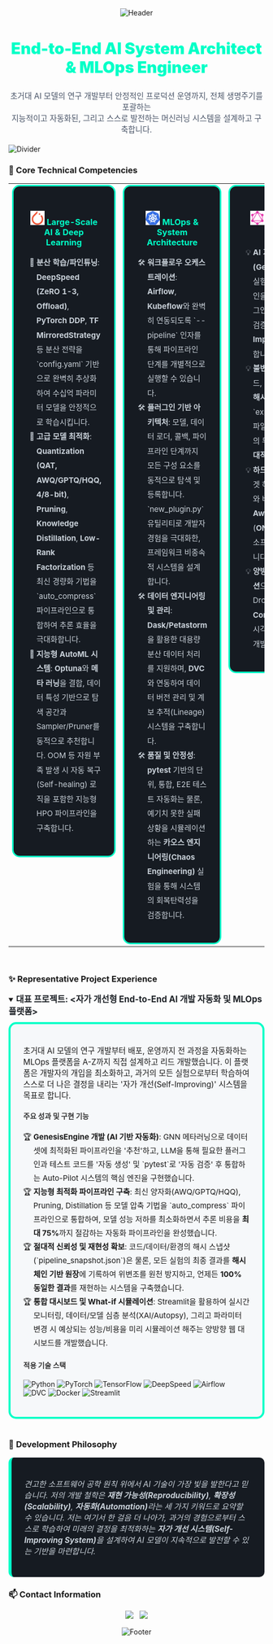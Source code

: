 <div id="header" align="center">
  <img src="https://capsule-render.vercel.app/api?type=venom&color=00ffc7&height=300&section=header&text=IRO's%20Universe&fontSize=70&animation=twinkling&fontColor=ffffff&fontAlignY=38" alt="Header"/>
</div>

<div style="text-align: center; margin-top: 20px; margin-bottom: 20px;">
  <h2 style="font-weight: 900; font-size: 2.2em; color: #00ffc7;">
    End-to-End AI System Architect & MLOps Engineer
  </h2>
  <p style="font-size: 1.1em; color: #4a5568;">
    초거대 AI 모델의 연구 개발부터 안정적인 프로덕션 운영까지, 전체 생명주기를 포괄하는<br/>지능적이고 자동화된, 그리고 스스로 발전하는 머신러닝 시스템을 설계하고 구축합니다.
  </p>
</div>

<img src="https://capsule-render.vercel.app/api?type=waving&color=00ffc7&height=70&section=title&width=100%" alt="Divider"/>

### **🚀 Core Technical Competencies**

<table width="100%" cellspacing="15" cellpadding="0" style="border: none;">
  <tr valign="top">
    <td width="33.3%">
      <div style="background-color: #161b22; border: 3px solid #00ffc7; border-radius: 15px; padding: 25px; height: 100%;">
        <h3 align="center" style="font-weight: bold; color: #00ffc7;">
          <img src="https://raw.githubusercontent.com/devicons/devicon/master/icons/pytorch/pytorch-original.svg" alt="PyTorch" width="28" height="28"/>
          Large-Scale AI & Deep Learning
        </h3>
        <ul style="list-style-type: '🤖 '; padding-left: 20px; font-size: 15px; line-height: 1.9; color: #c9d1d9;">
          <li><b>분산 학습/파인튜닝</b>: <strong>DeepSpeed (ZeRO 1-3, Offload)</strong>, <strong>PyTorch DDP</strong>, <strong>TF MirroredStrategy</strong> 등 분산 전략을 `config.yaml` 기반으로 완벽히 추상화하여 수십억 파라미터 모델을 안정적으로 학습시킵니다.</li>
          <li><b>고급 모델 최적화</b>: <strong>Quantization (QAT, AWQ/GPTQ/HQQ, 4/8-bit)</strong>, <strong>Pruning</strong>, <strong>Knowledge Distillation</strong>, <strong>Low-Rank Factorization</strong> 등 최신 경량화 기법을 `auto_compress` 파이프라인으로 통합하여 추론 효율을 극대화합니다.</li>
          <li><b>지능형 AutoML 시스템</b>: <strong>Optuna</strong>와 <strong>메타 러닝</strong>을 결합, 데이터 특성 기반으로 탐색 공간과 Sampler/Pruner를 동적으로 추천합니다. OOM 등 자원 부족 발생 시 자동 복구(Self-healing) 로직을 포함한 지능형 HPO 파이프라인을 구축합니다.</li>
        </ul>
      </div>
    </td>
    <td width="33.3%">
      <div style="background-color: #161b22; border: 3px solid #00ffc7; border-radius: 15px; padding: 25px; height: 100%;">
        <h3 align="center" style="font-weight: bold; color: #00ffc7;">
          <img src="https://raw.githubusercontent.com/devicons/devicon/master/icons/kubernetes/kubernetes-plain.svg" alt="Kubernetes" width="28" height="28"/>
          MLOps & System Architecture
        </h3>
        <ul style="list-style-type: '🛠️ '; padding-left: 20px; font-size: 15px; line-height: 1.9; color: #c9d1d9;">
          <li><b>워크플로우 오케스트레이션</b>: <strong>Airflow</strong>, <strong>Kubeflow</strong>와 완벽히 연동되도록 `--pipeline` 인자를 통해 파이프라인 단계를 개별적으로 실행할 수 있습니다.</li>
          <li><b>플러그인 기반 아키텍처</b>: 모델, 데이터 로더, 콜백, 파이프라인 단계까지 모든 구성 요소를 동적으로 탐색 및 등록합니다. `new_plugin.py` 유틸리티로 개발자 경험을 극대화한, 프레임워크 비종속적 시스템을 설계합니다.</li>
          <li><b>데이터 엔지니어링 및 관리</b>: <strong>Dask/Petastorm</strong>을 활용한 대용량 분산 데이터 처리를 지원하며, <strong>DVC</strong>와 연동하여 데이터 버전 관리 및 계보 추적(Lineage) 시스템을 구축합니다.</li>
          <li><b>품질 및 안정성</b>: <strong>pytest</strong> 기반의 단위, 통합, E2E 테스트 자동화는 물론, 예기치 못한 실패 상황을 시뮬레이션하는 <strong>카오스 엔지니어링(Chaos Engineering)</strong> 실험을 통해 시스템의 회복탄력성을 검증합니다.</li>
        </ul>
      </div>
    </td>
    <td width="33.3%">
      <div style="background-color: #161b22; border: 3px solid #00ffc7; border-radius: 15px; padding: 25px; height: 100%;">
        <h3 align="center" style="font-weight: bold; color: #00ffc7;">
          <img src="https://raw.githubusercontent.com/devicons/devicon/master/icons/graphql/graphql-plain.svg" alt="GraphQL" width="28" height="28"/>
          Next-Gen MLOps & System Intelligence
        </h3>
        <ul style="list-style-type: '💡 '; padding-left: 20px; font-size: 15px; line-height: 1.9; color: #c9d1d9;">
          <li><b>AI 기반 시스템 자동화 (GenesisEngine)</b>: <strong>GNN</strong>으로 과거 모든 실험의 관계를 학습하여 최적의 파이프라인을 '추천'하고, <strong>LLM API</strong>로 필요한 플러그인과 테스트 코드를 '자동 생성' 및 '자동 검증'하는 <strong>자가 개선/확장(Self-Improving/Extending) 시스템</strong>을 설계합니다.</li>
          <li><b>불변 감사 추적 (Immutable Audit)</b>: 코드, 데이터, 환경의 해시 값과 실험 결과를 <strong>해시 체인(Hash Chain)</strong>으로 연결하여 `experiment_blockchain_ledger.jsonl` 파일에 기록합니다. 이를 통해 모든 산출물의 무결성을 보장하고 금융/의료 수준의 <strong>절대적 재현성</strong>을 확보합니다.</li>
          <li><b>하드웨어 인식 최적화 (Co-Design)</b>: 타겟 하드웨어의 실제 추론 속도(Latency)와 비용까지 고려하는 <strong>Hardware-Aware NAS</strong> 및 모델 컴파일(<strong>ONNX/TensorRT/OpenVINO</strong>)을 통해 소프트웨어를 하드웨어 수준까지 최적화합니다.</li>
          <li><b>양방향 AI 개발 환경</b>: <strong>What-if 시뮬레이션</strong>으로 실험 전 결과를 예측하고, Drag & Drop 방식의 <strong>Visual Pipeline Composer</strong> 및 모델의 내부 동작을 3D로 시각화하는 <strong>Model Autopsy</strong>를 제공하여 개발 생산성을 극대화합니다.</li>
        </ul>
      </div>
    </td>
  </tr>
</table>
<br>

### ✨ **Representative Project Experience**
<details open>
<summary>
  <strong style="font-size: 1.2em; color: #1f2328;">
    대표 프로젝트: <자가 개선형 End-to-End AI 개발 자동화 및 MLOps 플랫폼>
  </strong>
</summary>
<div style="background-color: #f6f8fa; border: 4px solid #00ffc7; border-radius: 15px; padding: 25px; margin-top: 10px;">
  <p style="font-size: 1.1em;">
    초거대 AI 모델의 연구 개발부터 배포, 운영까지 전 과정을 자동화하는 MLOps 플랫폼을 A-Z까지 직접 설계하고 리드 개발했습니다. 이 플랫폼은 개발자의 개입을 최소화하고, 과거의 모든 실험으로부터 학습하여 스스로 더 나은 결정을 내리는 '자가 개선(Self-Improving)' 시스템을 목표로 합니다.
  </p>
  <h4 style="font-weight: bold; color: #333;">주요 성과 및 구현 기능</h4>
  <ul style="list-style-type: '🏆 '; padding-left: 20px; font-size: 15px; line-height: 1.8;">
    <li><strong>GenesisEngine 개발 (AI 기반 자동화)</strong>: GNN 메타러닝으로 데이터셋에 최적화된 파이프라인을 '추천'하고, LLM을 통해 필요한 플러그인과 테스트 코드를 '자동 생성' 및 `pytest`로 '자동 검증' 후 통합하는 Auto-Pilot 시스템의 핵심 엔진을 구현했습니다.</li>
    <li><strong>지능형 최적화 파이프라인 구축</strong>: 최신 양자화(AWQ/GPTQ/HQQ), Pruning, Distillation 등 모델 압축 기법을 `auto_compress` 파이프라인으로 통합하여, 모델 성능 저하를 최소화하면서 추론 비용을 <strong>최대 75%</strong>까지 절감하는 자동화 파이프라인을 완성했습니다.</li>
    <li><strong>절대적 신뢰성 및 재현성 확보</strong>: 코드/데이터/환경의 해시 스냅샷(`pipeline_snapshot.json`)은 물론, 모든 실험의 최종 결과를 <strong>해시 체인 기반 원장</strong>에 기록하여 위변조를 원천 방지하고, 언제든 <strong>100% 동일한 결과</strong>를 재현하는 시스템을 구축했습니다.</li>
    <li><strong>통합 대시보드 및 What-if 시뮬레이션</strong>: Streamlit을 활용하여 실시간 모니터링, 데이터/모델 심층 분석(XAI/Autopsy), 그리고 파라미터 변경 시 예상되는 성능/비용을 미리 시뮬레이션 해주는 양방향 웹 대시보드를 개발했습니다.</li>
  </ul>
  <h4 style="font-weight: bold; color: #333;">적용 기술 스택</h4>
  <p>
    <img src="https://img.shields.io/badge/Python-3776AB?style=for-the-badge&logo=python&logoColor=white" alt="Python"/> <img src="https://img.shields.io/badge/PyTorch-EE4C2C?style=for-the-badge&logo=pytorch&logoColor=white" alt="PyTorch"/> <img src="https://img.shields.io/badge/TensorFlow-FF6F00?style=for-the-badge&logo=tensorflow&logoColor=white" alt="TensorFlow"/> <img src="https://img.shields.io/badge/DeepSpeed-007ACC?style=for-the-badge" alt="DeepSpeed"/> <img src="https://img.shields.io/badge/Airflow-017CEE?style=for-the-badge&logo=apacheairflow&logoColor=white" alt="Airflow"/> <img src="https://img.shields.io/badge/DVC-13ADC7?style=for-the-badge&logo=dvc&logoColor=white" alt="DVC"/> <img src="https://img.shields.io/badge/Docker-2496ED?style=for-the-badge&logo=docker&logoColor=white" alt="Docker"/> <img src="https://img.shields.io/badge/Streamlit-FF4B4B?style=for-the-badge&logo=streamlit&logoColor=white" alt="Streamlit"/>
  </p>
</div>
</details>
<br>

### 💬 **Development Philosophy**
<div style="background-color: #161b22; border-left: 6px solid #00ffc7; border-radius: 10px; padding: 25px; color: #c9d1d9;">
  <p style="font-style: italic; font-size: 1.1em;">견고한 소프트웨어 공학 원칙 위에서 AI 기술이 가장 빛을 발한다고 믿습니다. 저의 개발 철학은 <strong>재현 가능성(Reproducibility)</strong>, <strong>확장성(Scalability)</strong>, <strong>자동화(Automation)</strong>라는 세 가지 키워드로 요약할 수 있습니다. 저는 여기서 한 걸음 더 나아가, 과거의 경험으로부터 스스로 학습하여 미래의 결정을 최적화하는 <strong>자가 개선 시스템(Self-Improving System)</strong>을 설계하여 AI 모델이 지속적으로 발전할 수 있는 기반을 마련합니다.</p>
</div>

### 📫 **Contact Information**
<p align="center">
  <a href="mailto:ATMOSPHERE.SHIRO@gmail.com"><img src="https://img.shields.io/badge/Gmail-ATMOSPHERE.SHIRO-D14836?style=for-the-badge&logo=gmail&logoColor=white"/></a>
  &nbsp;
  <a href="https://linkedin.com/in/your-linkedin-id"><img src="https://img.shields.io/badge/LinkedIn-Connect-0A66C2?style=for-the-badge&logo=linkedin&logoColor=white"/></a>
</p>

<div id="footer" align="center">
  <img src="https://capsule-render.vercel.app/api?type=waving&color=00ffc7&height=200&section=footer" alt="Footer"/>
</div>
